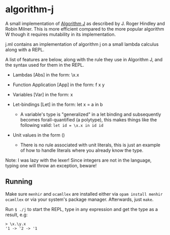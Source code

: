 # algorithm-j

A small implementation of [Algorithm J](https://en.wikipedia.org/wiki/Hindley%E2%80%93Milner_type_system#Algorithm_J)
as described by J. Roger Hindley and Robin Milner. This is more efficient
compared to the more popular algorithm W though it requires mutability in its
implementation.

j.ml contains an implementation of algorithm j on a small
lambda calculus along with a REPL.

A list of features are below, along with the rule they use in Algorithm J, and
the syntax used for them in the REPL.

- Lambdas [Abs] in the form: \x.x

- Function Application [App] in the form: f x y

- Variables [Var] in the form: x

- Let-bindings [Let] in the form: let x = a in b
    - A variable's type is "generalized" in a let binding and subsequently becomes
      forall-quantified (a polytype), this makes things like the following valid: `let id = \x.x in id id`

- Unit values in the form ()
    - There is no rule associated with unit literals, this is just an example of
how to handle literals where you already know the type.

Note: I was lazy with the lexer! Since integers are not in the language,
typing one will throw an exception, beware!

## Running

Make sure `menhir` and `ocamllex` are installed either via `opam install menhir ocamllex`
or via your system's package manager. Afterwards, just `make`.

Run `$ ./j` to start the REPL, type in any expression and get the type as a result, e.g:

```
> \x.\y.x
'1 -> '2 -> '1
```
